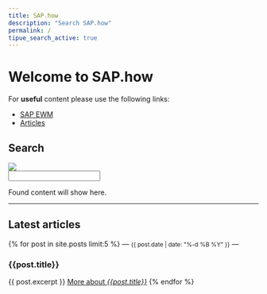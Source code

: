 ```yaml
---
title: SAP.how
description: "Search SAP.how"
permalink: /
tipue_search_active: true
---
```


# Welcome to SAP.how

For **useful** content please use the following links:

- [SAP EWM](http://sap.how/ewm)
- [Articles](http://sap.how/articles)

## Search

<form action="{{ page.url | relative_url }}">
  <div class="tipue_search_left"><img src="{{ "/assets/tipuesearch/search.png" | relative_url }}" class="tipue_search_icon"></div>
  <div class="tipue_search_right"><input type="text" name="q" id="tipue_search_input" pattern=".{3,}" title="At least 3 characters" required></div>
  <div style="clear: both;"></div>
</form>

<div id="tipue_search_content">
  Found content will show here.
</div>

<script>
$(document).ready(function() {
  $('#tipue_search_input').tipuesearch();
});
</script>

---

## Latest articles

{% for post in site.posts limit:5 %}
  — <small>{{ post.date | date: "%-d %B %Y" }}</small> —
  <h3>{{post.title}}</h3>
  {{ post.excerpt }}
  <a href="{{post.url}}">More about <cite>{{post.title}}</cite></a>
{% endfor %}
